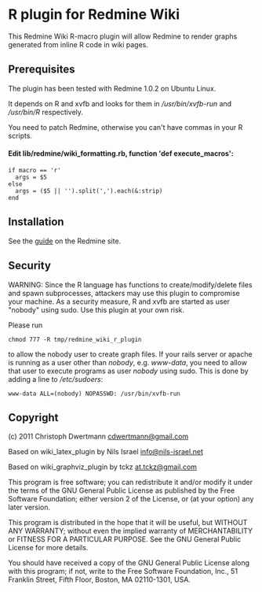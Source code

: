 R plugin for Redmine Wiki
====

This Redmine Wiki R-macro plugin will allow Redmine to render
graphs generated from inline R code in wiki pages.

Prerequisites
----

The plugin has been tested with Redmine 1.0.2 on Ubuntu Linux.

It depends on R and xvfb and looks for them in
*/usr/bin/xvfb-run* and */usr/bin/R* respectively.

You need to patch Redmine, otherwise you can't have commas in your R scripts.

#### Edit lib/redmine/wiki\_formatting.rb, function 'def execute_macros':
	if macro == 'r'
	  args = $5
	else
	  args = ($5 || '').split(',').each(&:strip)
	end

Installation
----

See the [guide](http://www.redmine.org/projects/redmine/wiki/Plugins) on the Redmine site.

Security
----

WARNING: Since the R language has functions to create/modify/delete files
and spawn subprocesses, attackers may use this plugin to compromise your
machine. As a security measure, R and xvfb are started as user "nobody" using sudo.
Use this plugin at your own risk.

Please run

	chmod 777 -R tmp/redmine_wiki_r_plugin

to allow the nobody user to create graph files. If your rails server or apache is running as a user other than *nobody*, e.g. *www-data*, you need to allow that user to execute programs as user *nobody* using sudo. This is done by adding a line to */etc/sudoers*:

	www-data ALL=(nobody) NOPASSWD: /usr/bin/xvfb-run

Copyright
----

(c) 2011 Christoph Dwertmann <cdwertmann@gmail.com>

Based on wiki\_latex\_plugin by Nils Israel <info@nils-israel.net>

Based on wiki\_graphviz\_plugin by tckz <at.tckz@gmail.com>

This program is free software; you can redistribute it and/or
modify it under the terms of the GNU General Public License
as published by the Free Software Foundation; either version 2
of the License, or (at your option) any later version.

This program is distributed in the hope that it will be useful,
but WITHOUT ANY WARRANTY; without even the implied warranty of
MERCHANTABILITY or FITNESS FOR A PARTICULAR PURPOSE. See the
GNU General Public License for more details.

You should have received a copy of the GNU General Public License
along with this program; if not, write to the Free Software
Foundation, Inc., 51 Franklin Street, Fifth Floor, Boston, MA 02110-1301, USA.
